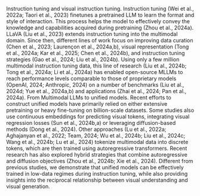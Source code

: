 Instruction tuning and visual instruction tuning. Instruction tuning (Wei et al., 2022a; Taori et al., 2023) finetunes
a pretrained LLM to learn the format and style of interaction. This process helps the model to effectively
convey the knowledge and capabilities acquired during pretraining (Zhou et al., 2024a). LLaVA (Liu et al.,
2023) extends instruction tuning into the multimodal domain. Since then, different lines of work focus on
improving data curation (Chen et al., 2023; Laurençon et al., 2024a,b), visual representation (Tong et al.,
2024a; Kar et al., 2025; Chen et al., 2024b), and instruction tuning strategies (Gao et al., 2024; Liu et al.,
2024b). Using only a few million multimodal instruction tuning data, this line of research (Liu et al., 2024b;
Tong et al., 2024a; Li et al., 2024a) has enabled open-source MLLMs to reach performance levels comparable
to those of proprietary models (OpenAI, 2024; Anthropic, 2024) on a number of benchmarks (Liu et al., 2024d;
Yue et al., 2024a,b) and applications (Zhai et al., 2024; Pan et al., 2024a).
From Multimodal LLMs to unified models. Recent efforts to construct unified models have primarily relied on
either extensive pretraining or heavy fine-tuning on billion-scale datasets. Some studies also use continuous
embeddings for predicting visual tokens, integrating visual regression losses (Sun et al., 2024b,a) or leveraging
diffusion-based methods (Dong et al., 2024). Other approaches (Lu et al., 2022a; Aghajanyan et al., 2022;
Team, 2024; Wu et al., 2024b; Liu et al., 2024c; Wang et al., 2024b; Lu et al., 2024) tokenize multimodal
data into discrete tokens, which are then trained using autoregressive transformers. Recent research has
also explored hybrid strategies that combine autoregressive and diffusion objectives (Zhou et al., 2024b; Xie
et al., 2024). Different from previous studies, we demonstrate that unified models can be effectively trained
in low-data regimes during instruction tuning, while also providing insights into the reciprocal relationship
between visual understanding and visual generation.